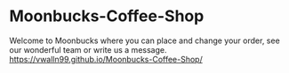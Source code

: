 
# Moonbucks-Coffee-Shop

Welcome to Moonbucks where you can place and change your order, see our wonderful team or write us a message.
https://vwalln99.github.io/Moonbucks-Coffee-Shop/
